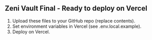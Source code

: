 Zeni Vault Final - Ready to deploy on Vercel
-------------------------------------------
1) Upload these files to your GitHub repo (replace contents).
2) Set environment variables in Vercel (see .env.local.example).
3) Deploy on Vercel.
